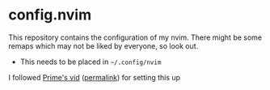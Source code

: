 # config.nvim

This repository contains the configuration of my nvim.
There might be some remaps which may not be liked by everyone, so look out.

* This needs to be placed in `~/.config/nvim`

I followed [Prime's vid](https://www.youtube.com/watch?v=w7i4amO_zaE) ([permalink](https://web.archive.org/web/20230817164118/https://www.youtube.com/watch?v=w7i4amO_zaE)) for setting this up

